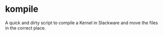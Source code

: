 # kompile
A quick and dirty script to compile a Kernel in Slackware and move the files in the correct place.
